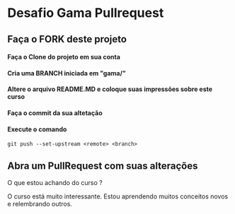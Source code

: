 # Desafio Gama Pullrequest

## Faça o FORK deste projeto

#### Faça o Clone do projeto em sua conta

#### Cria uma BRANCH iniciada em "gama/"

#### Altere o arquivo README.MD e coloque suas impressões sobre este curso

#### Faça o commit da sua altetação

#### Execute o comando

`git push --set-upstream <remote> <branch>`

## Abra um PullRequest com suas alterações

O que estou achando do curso ?

O curso está muito interessante. Estou aprendendo muitos conceitos novos e relembrando outros.
